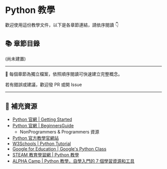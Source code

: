 # Python 教學

歡迎使用這份教學文件，以下是各章節連結，請依序閱讀 👇

## 📚 章節目錄

(尚未建置)

---

📌 每個章節為獨立檔案，依照順序閱讀可快速建立完整概念。

若有錯誤或建議，歡迎發 PR 或開 Issue 

---

## 🔗 補充資源
* [Python 官網 | Getting Started](https://www.python.org/about/gettingstarted/)
* [Python 官網 | BeginnersGuide](https://wiki.python.org/moin/BeginnersGuide/Programmers)
    * NonProgrammers & Programmers 資源
* [Python 官方教學官網站](https://docs.python.org/3/)
* [W3Schools | Python Tutorial](https://www.w3schools.com/python/default.asp)
* [Google for Education | Google's Python Class](https://developers.google.com/edu/python?hl=zh-tw)
* [STEAM 教育學習網 | Python 教學](https://steam.oxxostudio.tw/category/python/index.html)
* [ALPHA Camp | Python 教學，自學入門的 7 個學習資源和工具](https://tw.alphacamp.co/blog/learn-python)
